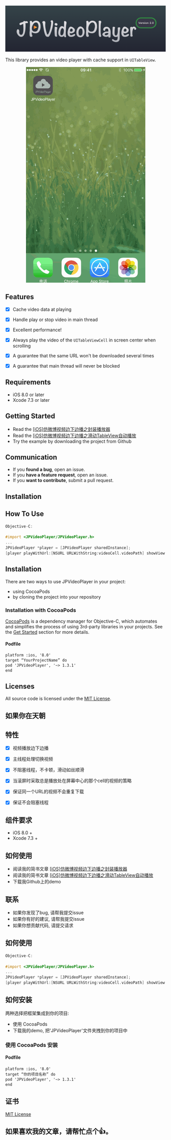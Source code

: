 
<p align="center" >
<img src="Images/JPVideoPlayer.png" title="JPVideoPlayer logo" float=left>
</p>

This library provides an video player with cache support in `UITableView`.

<p align="center" >
<img src="Images/JPVideoPlayer.gif" title="JPVideoPlayer Demo" float=left>
</p>


## Features

- [x] Cache video data at playing
- [x] Handle play or stop video in main thread
- [x] Excellent performance!
- [x] Always play the video of the `UITableViewCell` in screen center when scrolling   
- [x] A guarantee that the same URL won't be downloaded several times
- [x] A guarantee that main thread will never be blocked


## Requirements

- iOS 8.0 or later
- Xcode 7.3 or later


## Getting Started

- Read the [[iOS]仿微博视频边下边播之封装播放器](http://www.jianshu.com/p/0d4588a7540f)
- Read the [[iOS]仿微博视频边下边播之滑动TableView自动播放](http://www.jianshu.com/p/3946317760a6)
- Try the example by downloading the project from Github


## Communication

- If you **found a bug**, open an issue.
- If you **have a feature request**, open an issue.
- If you **want to contribute**, submit a pull request.


## Installation

## How To Use

```objective-c
Objective-C:

#import <JPVideoPlayer/JPVideoPlayer.h>
...
JPVideoPlayer *player = [JPVideoPlayer sharedInstance];
[player playWithUrl:[NSURL URLWithString:videoCell.videoPath] showView:videoCell.containerView];
```

Installation
------------

There are two ways to use JPVideoPlayer in your project:
- using CocoaPods
- by cloning the project into your repository

### Installation with CocoaPods

[CocoaPods](http://cocoapods.org/) is a dependency manager for Objective-C, which automates and simplifies the process of using 3rd-party libraries in your projects. See the [Get Started](http://cocoapods.org/#get_started) section for more details.

#### Podfile
```
platform :ios, '8.0'
target “YourProjectName” do
pod 'JPVideoPlayer', '~> 1.3.1'
end
```

## Licenses

All source code is licensed under the [MIT License](https://github.com/Chris-Pan/JPVideoPlayer/blob/master/LICENSE).



如果你在天朝
------------

## 特性

- [x] 视频播放边下边播
- [x] 主线程处理切换视频
- [x] 不阻塞线程，不卡顿，滑动如丝顺滑
- [x] 当滚屏时采取总是播放处在屏幕中心的那个cell的视频的策略
- [x] 保证同一个URL的视频不会重复下载
- [x] 保证不会阻塞线程


## 组件要求

- iOS 8.0 +
- Xcode 7.3 +


## 如何使用

- 阅读我的简书文章 [[iOS]仿微博视频边下边播之封装播放器](http://www.jianshu.com/p/0d4588a7540f)
- 阅读我的简书文章 [[iOS]仿微博视频边下边播之滑动TableView自动播放](http://www.jianshu.com/p/3946317760a6)
- 下载我Github上的demo


## 联系

- 如果你发现了bug, 请帮我提交issue
- 如果你有好的建议, 请帮我提交issue
- 如果你想贡献代码, 请提交请求


## 如何使用

```objective-c
Objective-C:

#import <JPVideoPlayer/JPVideoPlayer.h>
...
JPVideoPlayer *player = [JPVideoPlayer sharedInstance];
[player playWithUrl:[NSURL URLWithString:videoCell.videoPath] showView:videoCell.containerView];
```

## 如何安装

两种选择把框架集成到你的项目:
- 使用 CocoaPods
- 下载我的demo, 把'JPVideoPlayer'文件夹拽到你的项目中

### 使用 CocoaPods 安装

#### Podfile
```
platform :ios, '8.0'
target “你的项目名称” do
pod 'JPVideoPlayer', '~> 1.3.1'
end
```

## 证书

[MIT License](https://github.com/Chris-Pan/JPVideoPlayer/blob/master/LICENSE)

## 如果喜欢我的文章，请帮忙点个👍。
